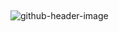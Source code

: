 ## 
![github-header-image](https://github.com/user-attachments/assets/3ddf77d3-b3c6-4c96-acaa-2ea95150e7d6)

<!--
**DwayneKD/DwayneKD** is a ✨ _special_ ✨ repository because its `README.md` (this file) appears on your GitHub profile.

Here are some ideas to get you started:

- 🔭 I’m currently working on ...
- 🌱 I’m currently learning ...
- 👯 I’m looking to collaborate on ...
- 🤔 I’m looking for help with ...
- 💬 Ask me about ...
- 📫 How to reach me: ...
- 😄 Pronouns: ...
- ⚡ Fun fact: ...
-->
